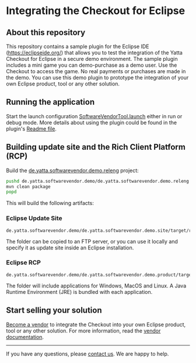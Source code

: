 # Integrating the Checkout for Eclipse

## About this repository

This repository contains a sample plugin for the Eclipse IDE (https://eclipseide.org/) that allows you to test the integration of the Yatta Checkout for Eclipse in a secure demo environment.
The sample plugin includes a mini game you can demo-purchase as a demo user. Use the Checkout to access the game.
No real payments or purchases are made in the demo.
You can use this demo plugin to prototype the integration of your own Eclipse product, tool or any other solution.

## Running the application

Start the launch configuration [SoftwareVendorTool.launch](de.yatta.softwarevendor.demo/de.yatta.softwarevendor.demo.client/SoftwareVendorTool.launch) either in run or debug mode. More details about using the plugin could be found in the plugin's [Readme file](de.yatta.softwarevendor.demo/de.yatta.softwarevendor.demo.product/README.txt).

## Building update site and the Rich Client Platform (RCP)

Build the [de.yatta.softwarevendor.demo.releng](de.yatta.softwarevendor.demo/de.yatta.softwarevendor.demo.releng) project:
```bash
pushd de.yatta.softwarevendor.demo/de.yatta.softwarevendor.demo.releng
mvn clean package
popd
```
This will build the following artifacts:

### Eclipse Update Site
```
de.yatta.softwarevendor.demo/de.yatta.softwarevendor.demo.site/target/repository/
```
The folder can be copied to an FTP server, or you can use it locally and specify it as update site inside an Eclipse installation.

### Eclipse RCP
```
de.yatta.softwarevendor.demo/de.yatta.softwarevendor.demo.product/target/products/
```
The folder will include applications for Windows, MacOS and Linux. A Java Runtime Environment (JRE) is bundled with each application.

## Start selling your solution
[Become a vendor](https://www.yatta.de/portal) to integrate the Checkout into your own Eclipse product, tool or any other solution. For more information, read the [vendor documentation](https://www.yatta.de/docs).

---
If you have any questions, please [contact us](mailto:checkout@yatta.de). We are happy to help.
